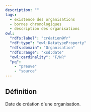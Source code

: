 ```yaml
---
description: ""
tags:
  - existence des organisations
  - bornes chronologiques
  - description des organisations
owl:
  "rdfs:label": "création@fr"
  "rdf:type": "owl:DatatypeProperty"
  "rdfs:domain": "Organisation"
  "rdfs:range": "xsd:date"
  "owl:cardinality": "F/NR"
  "pq":
    - "preuve"
    - "source"
---
```


<OntologyTable frontMatter={frontMatter}/>

## Définition

Date de création d'une organisation.
